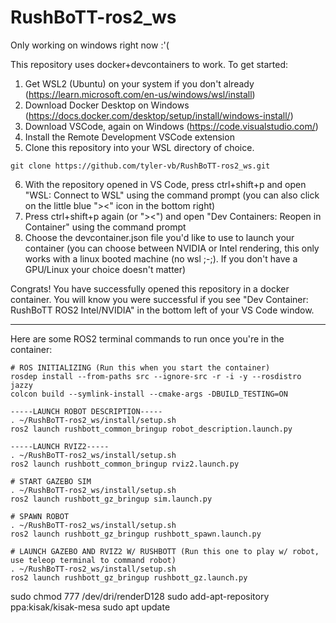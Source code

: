 # RushBoTT-ros2_ws

Only working on windows right now :'(

This repository uses docker+devcontainers to work. To get started:
1) Get WSL2 (Ubuntu) on your system if you don't already (https://learn.microsoft.com/en-us/windows/wsl/install)
2) Download Docker Desktop on Windows (https://docs.docker.com/desktop/setup/install/windows-install/)
3) Download VSCode, again on Windows (https://code.visualstudio.com/)
4) Install the Remote Development VSCode extension
5) Clone this repository into your WSL directory of choice.
```
git clone https://github.com/tyler-vb/RushBoTT-ros2_ws.git
```
6) With the repository opened in VS Code, press ctrl+shift+p and open "WSL: Connect to WSL" using the command prompt (you can also click on the little blue "><" icon in the bottom right)
7) Press ctrl+shift+p again (or "><") and open "Dev Containers: Reopen in Container" using the command prompt
8) Choose the devcontainer.json file you'd like to use to launch your container (you can choose between NVIDIA or Intel rendering, this only works with a linux booted machine (no wsl ;-;). If you don't have a GPU/Linux your choice doesn't matter)

Congrats! You have successfully opened this repository in a docker container.
You will know you were successful if you see "Dev Container: RushBoTT ROS2 Intel/NVIDIA" in the bottom left of your VS Code window.

-----

Here are some ROS2 terminal commands to run once you're in the container:

```
# ROS INITIALIZING (Run this when you start the container)
rosdep install --from-paths src --ignore-src -r -i -y --rosdistro jazzy
colcon build --symlink-install --cmake-args -DBUILD_TESTING=ON

-----LAUNCH ROBOT DESCRIPTION-----
. ~/RushBoTT-ros2_ws/install/setup.sh
ros2 launch rushbott_common_bringup robot_description.launch.py

-----LAUNCH RVIZ2-----
. ~/RushBoTT-ros2_ws/install/setup.sh
ros2 launch rushbott_common_bringup rviz2.launch.py

# START GAZEBO SIM
. ~/RushBoTT-ros2_ws/install/setup.sh
ros2 launch rushbott_gz_bringup sim.launch.py

# SPAWN ROBOT
. ~/RushBoTT-ros2_ws/install/setup.sh
ros2 launch rushbott_gz_bringup rushbott_spawn.launch.py

# LAUNCH GAZEBO AND RVIZ2 W/ RUSHBOTT (Run this one to play w/ robot, use teleop terminal to command robot)
. ~/RushBoTT-ros2_ws/install/setup.sh
ros2 launch rushbott_gz_bringup rushbott_gz.launch.py
```

sudo chmod 777 /dev/dri/renderD128
sudo add-apt-repository ppa:kisak/kisak-mesa
sudo apt update